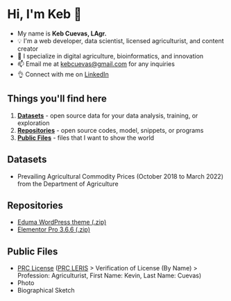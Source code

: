# Hi, I'm Keb 👋

 - My name is **Keb Cuevas, LAgr.**
 - 💡 I'm a web developer, data scientist, licensed agriculturist, and content creator
 - 🌱 I specialize in digital agriculture, bioinformatics, and innovation
 - 📫 Email me at [kebcuevas@gmail.com](mailto:kebcuevas@gmail.com) for any inquiries
 - 👌 Connect with me on [LinkedIn](https://linkedin.com/in/kebcuevas)

## Things you'll find here

1. [**Datasets**](#datasets) - open source data for your data analysis, training, or exploration
2. [**Repositories**](#repositories) - open source codes, model, snippets, or programs 
3. [**Public Files**](#public-files) - files that I want to show the world

## Datasets

- Prevailing Agricultural Commodity Prices (October 2018 to March 2022) from the Department of Agriculture

## Repositories

- [Eduma WordPress theme (.zip)](https://github.com/keb-cuevas/keb-cuevas.github.io/blob/main/eduma.zip)
- [Elementor Pro 3.6.6 (.zip)](https://github.com/keb-cuevas/keb-cuevas.github.io/blob/main/elementor-pro-3.6.5-package.zip)

## Public Files

- [PRC License](https://raw.githubusercontent.com/keb-cuevas/keb-cuevas.github.io/main/PRC_KSMC-1.png) ([PRC LERIS](https://online.prc.gov.ph/verification#profile) > Verification of License (By Name) > Profession: Agriculturist, First Name: Kevin, Last Name: Cuevas)
- Photo
- Biographical Sketch
